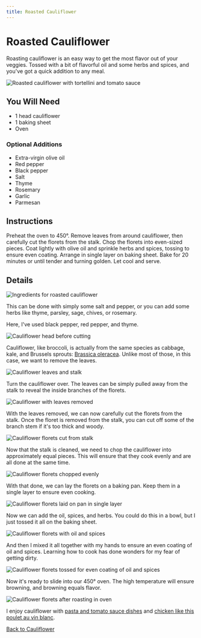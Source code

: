 ```yaml
---
title: Roasted Cauliflower
---
```


# Roasted Cauliflower

Roasting cauliflower is an easy way to get the most flavor out of your
veggies. Tossed with a bit of flavorful oil and some herbs and spices,
and you've got a quick addition to any meal.

![Roasted cauliflower with tortellini and tomato sauce](title.jpg)

## You Will Need

* 1 head cauliflower
* 1 baking sheet
* Oven

### Optional Additions

* Extra-virgin olive oil
* Red pepper
* Black pepper
* Salt
* Thyme
* Rosemary
* Garlic
* Parmesan

## Instructions

Preheat the oven to 450°. Remove leaves from around cauliflower, then
carefully cut the florets from the stalk. Chop the florets into
even-sized pieces. Coat lightly with olive oil and sprinkle herbs and
spices, tossing to ensure even coating. Arrange in single layer on
baking sheet. Bake for 20 minutes or until tender and turning golden.
Let cool and serve.

## Details

![Ingredients for roasted cauliflower](01-ingredients.jpg)

This can be done with simply some salt and pepper, or you can add some
herbs like thyme, parsley, sage, chives, or rosemary.

Here, I've used black pepper, red pepper, and thyme.

![Cauliflower head before cutting](02-before-cutting.jpg)

Cauliflower, like broccoli, is actually from the same species as
cabbage, kale, and Brussels sprouts: [Brassica
oleracea](https://en.wikipedia.org/wiki/Brassica_oleracea). Unlike most
of those, in this case, we want to remove the leaves.

![Cauliflower leaves and stalk](03-leaves-and-stalk.jpg)

Turn the cauliflower over. The leaves can be simply pulled away from the
stalk to reveal the inside branches of the florets.

![Cauliflower with leaves removed](04-leaves-removed.jpg)

With the leaves removed, we can now carefully cut the florets from the
stalk. Once the floret is removed from the stalk, you can cut off some
of the branch stem if it's too thick and woody.

![Cauliflower florets cut from stalk](05-florets-removed.jpg)

Now that the stalk is cleaned, we need to chop the cauliflower into
approximately equal pieces. This will ensure that they cook evenly and
are all done at the same time.

![Cauliflower florets chopped evenly](06-chopped-evenly.jpg)

With that done, we can lay the florets on a baking pan. Keep them in
a single layer to ensure even cooking.

![Cauliflower florets laid on pan in single layer](07-laid-on-pan.jpg)

Now we can add the oil, spices, and herbs. You could do this in a bowl,
but I just tossed it all on the baking sheet.

![Cauliflower florets with oil and spices](08-oil-and-spices.jpg)

And then I mixed it all together with my hands to ensure an even coating
of oil and spices. Learning how to cook has done wonders for my fear of
getting dirty.

![Cauliflower florets tossed for even coating of oil and spices](09-tossed.jpg)

Now it's ready to slide into our 450° oven. The high temperature will
ensure browning, and browning equals flavor.

![Cauliflower florets after roasting in oven](10-done.jpg)

I enjoy cauliflower with [pasta and tomato sauce
dishes](/blog/tag/tomato) and [chicken like this poulet au vin
blanc](/blog/2016/02/24/poulet-au-vin-blanc/).

[Back to Cauliflower](/howto/cauliflower)
